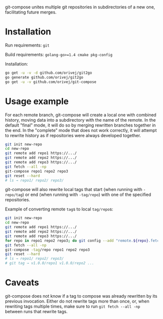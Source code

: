 git-compose unites multiple git repositories in subdirectories of a new one, facilitating future merges.

Installation
============

Run requirements: `git`

Build requirements: `golang-go>=1.4 cmake pkg-config`

Installation:

```bash
go get -u -v -d github.com/orivej/git2go
go generate github.com/orivej/git2go
go get -u -v github.com/orivej/git-compose
```

Usage example
=============

For each remote branch, git-compose will create a local one with combined history, moving data into a subdirectory with the name of the remote.  In the default "final" mode, it will do so by merging rewritten branches together in the end.  In the "complete" mode that does not work correctly, it will attempt to rewrite history as if repositories were always developed together.

```bash
git init new-repo
cd new-repo
git remote add repo1 https://.../
git remote add repo2 https://.../
git remote add repo3 https://.../
git fetch --all -np
git-compose repo1 repo2 repo3
git reset --hard
# ls → repo1/ repo2/ repo3/
```

git-compose will also rewrite local tags that start (when running with `-repo/tag`) or end (when running with `-tag/repo`) with one of the specified repositories.

Example of converting remote `tag`s to local `tag/repo`s:

```bash
git init new-repo
cd new-repo
git remote add repo1 https://.../
git remote add repo2 https://.../
git remote add repo3 https://.../
for repo in repo1 repo2 repo3; do git config --add "remote.${repo}.fetch" "+refs/tags/*:refs/tags/*/$repo"; done
git fetch --all -np
git-compose -tag/repo repo1 repo2 repo3
git reset --hard
# ls → repo1/ repo2/ repo3/
# git tag → v1.0.0/repo1 v1.0.0/repo2 ...
```

Caveats
=======

git-compose does not know if a tag to compose was already rewritten by its previous invocation.  Either do not rewrite tags more than once, or, when rewriting tags multiple times, make sure to run `git fetch --all -np` between runs that rewrite tags.
